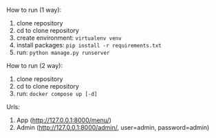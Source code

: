 How to run (1 way):
1) clone repository
2) cd to clone repository
3) create environment: `virtualenv venv`
4) install packages: `pip install -r requirements.txt`
5) run: `python manage.py runserver`

How to run (2 way):
1) clone repository
2) cd to clone repository
3) run: `docker compose up [-d]`

Urls:
1) App (http://127.0.0.1:8000/menu/)
2) Admin (http://127.0.0.1:8000/admin/, user=admin, password=admin)